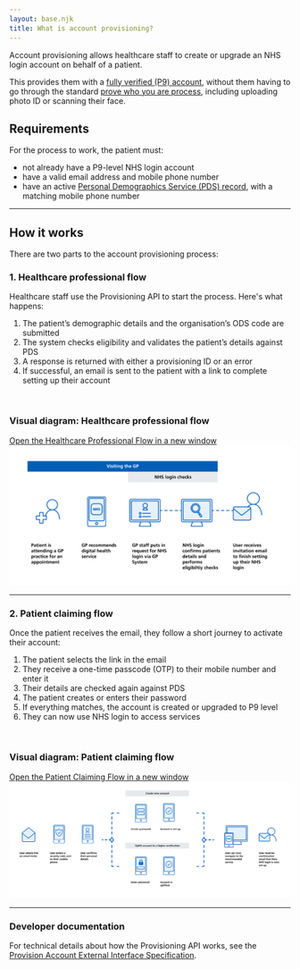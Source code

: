 ```yaml
---
layout: base.njk
title: What is account provisioning?
---
```


Account provisioning allows healthcare staff to create or upgrade an NHS login account on behalf of a patient. 

This provides them with a [fully verified (P9) account](https://nhsconnect.github.io/nhslogin/user-journeys/#p9), without them having to go through the standard [prove who you are process](https://help.login.nhs.uk/provewhoyouare), including uploading photo ID or scanning their face. 

<h2>Requirements</h2>

For the process to work, the patient must:  

* not already have a P9-level NHS login account  
* have a valid email address and mobile phone number
* have an active [Personal Demographics Service (PDS) record](https://digital.nhs.uk/services/personal-demographics-service), with a matching mobile phone number
<hr>

<h2>How it works</h2>

There are two parts to the account provisioning process:

<h3>1. Healthcare professional flow</h3>

Healthcare staff use the Provisioning API to start the process. Here's what happens:

1. The patient’s demographic details and the organisation’s ODS code are submitted  
2. The system checks eligibility and validates the patient’s details against PDS  
3. A response is returned with either a provisioning ID or an error  
4. If successful, an email is sent to the patient with a link to complete setting up their account

</br>

<h3>Visual diagram: Healthcare professional flow</h3>


<div class="design-example">
  <a href="https://raw.githubusercontent.com/nhsconnect/nhslogin/main/src/images/Provisioning-journey-one.png" class="design-example__pop-out" target="_blank">Open the Healthcare Professional Flow in a new window</a>
    <div class="code-embed">
    <img class="nhsuk-image__img" src="https://github.com/nhsconnect/nhslogin/raw/main/src/images/Provisioning-journey-one.png" alt="Diagram showing the healthcare professional journey flow">
  </div>

<hr>


<h3>2. Patient claiming flow</h3>

Once the patient receives the email, they follow a short journey to activate their account:

1. The patient selects the link in the email  
2. They receive a one-time passcode (OTP) to their mobile number and enter it  
3. Their details are checked again against PDS  
4. The patient creates or enters their password
5. If everything matches, the account is created or upgraded to P9 level    
6. They can now use NHS login to access services  

</br>

<h3>Visual diagram: Patient claiming flow</h3>


<div class="design-example">
  <a href="https://raw.githubusercontent.com/nhsconnect/nhslogin/main/src/images/Provisioning-journey-two.png" class="design-example__pop-out" target="_blank">Open the Patient Claiming Flow in a new window</a>
    <div class="code-embed">
    <img class="nhsuk-image__img" src="https://github.com/nhsconnect/nhslogin/raw/main/src/images/Provisioning-journey-two.png" alt="Diagram showing the patient claiming journey flow">
  </div>

<hr>


### Developer documentation

For technical details about how the Provisioning API works, see the [Provision Account External Interface Specification](https://nhsconnect.github.io/nhslogin/provision-account-external-interface/).
